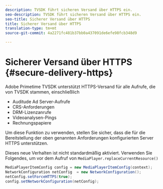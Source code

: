 ```yaml
---
description: TVSDK führt sicheren Versand über HTTPS ein.
seo-description: TVSDK führt sicheren Versand über HTTPS ein.
seo-title: Sicherer Versand über HTTPS
title: Sicherer Versand über HTTPS
translation-type: tm+mt
source-git-commit: 4a2271fc481b37bb0a437091de6efe98fcb348d9

---
```



# Sicherer Versand über HTTPS {#secure-delivery-https}

Adobe Primetime TVSDK unterstützt HTTPS-Versand für alle Aufrufe, die von TVSDK stammen, einschließlich

* Auditude Ad Server-Aufrufe
* CRS-Anforderungen
* DRM-Lizenzanrufe
* Videoanalysen-Pings
* Rechnungspapiere

Um diese Funktion zu verwenden, stellen Sie sicher, dass die für die Bereitstellung der oben genannten Anforderungen konfigurierten Server HTTPS unterstützen.

Dieses neue Verhalten ist nicht standardmäßig aktiviert. Verwenden Sie Folgendes, um vor dem Aufruf von `MediaPlayer.replaceCurrentResource()`

```java
MediaPlayerItemConfig config = new MediaPlayerItemConfig(context);
NetworkConfiguration netConfig  = new NetworkConfiguration();
netConfig.setForceHTTPS(true);
config.setNetworkConfiguration(netConfig);
```
